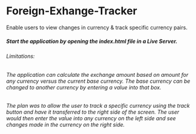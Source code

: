 # Foreign-Exhange-Tracker
Enable users to view changes in currency &amp; track specific currency pairs.

##### Start the application by opening the index.html file in a Live Server.

###### Limitations:
###### The application can calculate the exchange amount based on amount for any currency versus the current base currency. The base currency can be changed to another currency by entering a value into that box. 

###### The plan was to allow the user to track a specific currency using the track button and have it transferred to the right side of the screen. The user would then enter the value into any currency on the left side and see changes made in the currency on the right side.